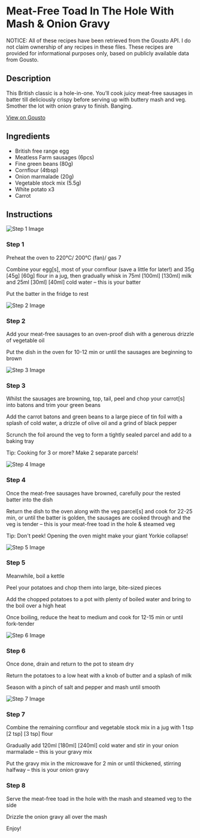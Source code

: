 # Meat-Free Toad In The Hole With Mash & Onion Gravy

NOTICE: All of these recipes have been retrieved from the Gousto API. I do not claim ownership of any recipes in these files. These recipes are provided for informational purposes only, based on publicly available data from Gousto.

## Description

This British classic is a hole-in-one. You’ll cook juicy meat-free sausages in batter till deliciously crispy before serving up with buttery mash and veg. Smother the lot with onion gravy to finish. Banging.

[View on Gousto](https://www.gousto.co.uk/recipes/cookbook/meat-free-toad-in-the-hole-with-mash-onion-gravy)

## Ingredients

- British free range egg
- Meatless Farm sausages (6pcs)
- Fine green beans (80g)
- Cornflour (4tbsp)
- Onion marmalade (20g)
- Vegetable stock mix (5.5g)
- White potato x3
- Carrot

## Instructions

![Step 1 Image](https://production-media.gousto.co.uk/cms/recipe-step-image/step-1-copy-3-1714736050853-x200.jpg)

### Step 1

Preheat the oven to 220°C/ 200°C (fan)/ gas 7

Combine your egg[s], most of your cornflour (save a little for later!) and 35g <span class="text-purple">[45g]</span> <span class="text-danger">[60g]</span> flour in a jug, then gradually whisk in 75ml <span class="text-purple">[100ml]</span> <span class="text-danger">[130ml]</span> milk and 25ml <span class="text-purple">[30ml]</span> <span class="text-danger">[40ml]</span> cold water – this is your batter

Put the batter in the fridge to rest

![Step 2 Image](https://production-media.gousto.co.uk/cms/recipe-step-image/step-2-copy-3-1714736061882-x200.jpg)

### Step 2

Add your meat-free sausages to an oven-proof dish with a generous drizzle of vegetable oil

Put the dish in the oven for 10-12 min or until the sausages are beginning to brown

![Step 3 Image](https://production-media.gousto.co.uk/cms/recipe-step-image/step-3-copy-3-1714736066033-x200.jpg)

### Step 3

Whilst the sausages are browning, top, tail, peel and chop your carrot[s] into batons and trim your green beans

Add the carrot batons and green beans to a large piece of tin foil with a splash of cold water, a drizzle of olive oil and a grind of black pepper

Scrunch the foil around the veg to form a tightly sealed parcel and add to a baking tray

Tip: Cooking for 3 or more? Make 2 separate parcels!

![Step 4 Image](https://production-media.gousto.co.uk/cms/recipe-step-image/step-4-copy-3-1714736070268-x200.jpg)

### Step 4

Once the meat-free sausages have browned, carefully pour the rested batter into the dish

Return the dish to the oven along with the veg parcel[s] and cook for 22-25 min, or until the batter is golden, the sausages are cooked through and the veg is tender – this is your meat-free toad in the hole & steamed veg

Tip: Don't peek! Opening the oven might make your giant Yorkie collapse!

![Step 5 Image](https://production-media.gousto.co.uk/cms/recipe-step-image/step-5-copy-3-1714736073658-x200.jpg)

### Step 5

Meanwhile, boil a kettle

Peel your potatoes and chop them into large, bite-sized pieces

Add the chopped potatoes to a pot with plenty of boiled water and bring to the boil over a high heat

Once boiling, reduce the heat to medium and cook for 12-15 min or until fork-tender

![Step 6 Image](https://production-media.gousto.co.uk/cms/recipe-step-image/step-6-copy-3-1714736077425-x200.jpg)

### Step 6

Once done, drain and return to the pot to steam dry

Return the potatoes to a low heat with a knob of butter and a splash of milk

Season with a pinch of salt and pepper and mash until smooth

![Step 7 Image](https://production-media.gousto.co.uk/cms/recipe-step-image/step-7-copy-3-1714736081567-x200.jpg)

### Step 7

Combine the remaining cornflour and vegetable stock mix in a jug with 1 tsp <span class="text-purple">[2 tsp]</span> <span class="text-danger">[3 tsp]</span> flour

Gradually add 120ml <span class="text-purple">[180ml] </span><span class="text-danger">[240ml]</span> cold water and stir in your onion marmalade – this is your gravy mix

Put the gravy mix in the microwave for 2 min or until thickened, stirring halfway – this is your onion gravy

### Step 8

Serve the meat-free toad in the hole with the mash and steamed veg to the side

Drizzle the onion gravy all over the mash

Enjoy!

